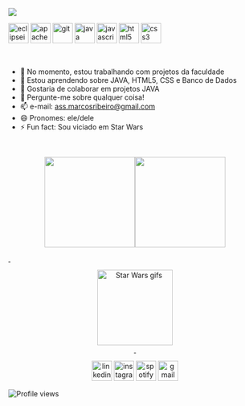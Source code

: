 ![](https://i.ibb.co/YTf69yn/Hello-DEV-2.png)

[<img src='https://cdn.jsdelivr.net/npm/simple-icons@3.0.1/icons/eclipseide.svg' alt='eclipseide' height='40'>](eclipse)  [<img src='https://cdn.jsdelivr.net/npm/simple-icons@3.0.1/icons/apachenetbeanside.svg' alt='apachenetbeanside' height='40'>](apache_net_beans)  [<img src='https://cdn.jsdelivr.net/npm/simple-icons@3.0.1/icons/git.svg' alt='git' height='40'>](git)  [<img src='https://cdn.jsdelivr.net/npm/simple-icons@3.0.1/icons/java.svg' alt='java' height='40'>](java)  [<img src='https://cdn.jsdelivr.net/npm/simple-icons@3.0.1/icons/javascript.svg' alt='javascript' height='40'>](java_script)  [<img src='https://cdn.jsdelivr.net/npm/simple-icons@3.0.1/icons/html5.svg' alt='html5' height='40'>](html5)  [<img src='https://cdn.jsdelivr.net/npm/simple-icons@3.0.1/icons/css3.svg' alt='css3' height='40'>](css)

<p>&nbsp;</p>

- 🔭 No momento, estou trabalhando com projetos da faculdade  
- 🌱 Estou aprendendo sobre JAVA, HTML5, CSS e Banco de Dados 
- 👯 Gostaria de colaborar em projetos JAVA 
- 💬 Pergunte-me sobre qualquer coisa! 
- 📫 e-mail: ass.marcosribeiro@gmail.com 
- 😄 Pronomes: ele/dele 
- ⚡ Fun fact: Sou viciado em Star Wars 

<p>&nbsp;</p>

<div align="center">
  <a href="https://github.com/viniknoxville">
  <img height="180em" src="https://github-readme-stats.vercel.app/api?username=viniknoxville&show_icons=true&count_private=true"/><img height="180em" src="https://github-readme-stats.vercel.app/api/top-langs/?username=viniknoxville"/>
</div>

<p>&nbsp;</p>

<div align="center">
<img class="n3VNCb" style="width: 150px; height: 150px; margin: 0px;" src="https://external-content.duckduckgo.com/iu/?u=https%3A%2F%2Farticulate-heroes.s3.amazonaws.com%2F4812.clickhere2874qvx.png&f=1&nofb=1" alt="Star Wars gifs" data-noaft="1" />
</div>
<div align="center">&nbsp;</div>


 <div align="center">
   
[<img src='https://cdn.jsdelivr.net/npm/simple-icons@3.0.1/icons/linkedin.svg' alt='linkedin' height='40'>](https://www.linkedin.com/in/marcosvsribeiro/)  [<img src='https://cdn.jsdelivr.net/npm/simple-icons@3.0.1/icons/instagram.svg' alt='instagram' height='40'>](https://www.instagram.com/viniknoxville/)  [<img src='https://cdn.jsdelivr.net/npm/simple-icons@3.0.1/icons/spotify.svg' alt='spotify' height='40'>](https://open.spotify.com/user/12179617072?si=k1glThkqREOUUwSlY_1wKA&utm_source=copy-link&dl_branch=1&nd=1)  [<img src='https://cdn.jsdelivr.net/npm/simple-icons@3.0.1/icons/gmail.svg' alt='gmail' height='40'>](ass.marcosribeiro@gmail.com)  
   
  </div>

  ![Profile views](https://gpvc.arturio.dev/viniknoxville)
  


   
 
